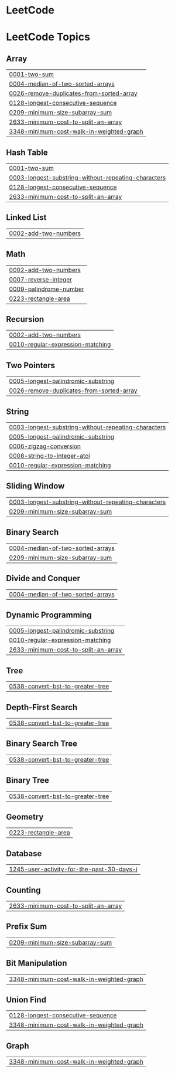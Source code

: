 # LeetCode
<!---LeetCode Topics Start-->
# LeetCode Topics
## Array
|  |
| ------- |
| [0001-two-sum](https://github.com/ChaudharyDipeshbhai/LeetCode/tree/master/0001-two-sum) |
| [0004-median-of-two-sorted-arrays](https://github.com/ChaudharyDipeshbhai/LeetCode/tree/master/0004-median-of-two-sorted-arrays) |
| [0026-remove-duplicates-from-sorted-array](https://github.com/ChaudharyDipeshbhai/LeetCode/tree/master/0026-remove-duplicates-from-sorted-array) |
| [0128-longest-consecutive-sequence](https://github.com/ChaudharyDipeshbhai/LeetCode/tree/master/0128-longest-consecutive-sequence) |
| [0209-minimum-size-subarray-sum](https://github.com/ChaudharyDipeshbhai/LeetCode/tree/master/0209-minimum-size-subarray-sum) |
| [2633-minimum-cost-to-split-an-array](https://github.com/ChaudharyDipeshbhai/LeetCode/tree/master/2633-minimum-cost-to-split-an-array) |
| [3348-minimum-cost-walk-in-weighted-graph](https://github.com/ChaudharyDipeshbhai/LeetCode/tree/master/3348-minimum-cost-walk-in-weighted-graph) |
## Hash Table
|  |
| ------- |
| [0001-two-sum](https://github.com/ChaudharyDipeshbhai/LeetCode/tree/master/0001-two-sum) |
| [0003-longest-substring-without-repeating-characters](https://github.com/ChaudharyDipeshbhai/LeetCode/tree/master/0003-longest-substring-without-repeating-characters) |
| [0128-longest-consecutive-sequence](https://github.com/ChaudharyDipeshbhai/LeetCode/tree/master/0128-longest-consecutive-sequence) |
| [2633-minimum-cost-to-split-an-array](https://github.com/ChaudharyDipeshbhai/LeetCode/tree/master/2633-minimum-cost-to-split-an-array) |
## Linked List
|  |
| ------- |
| [0002-add-two-numbers](https://github.com/ChaudharyDipeshbhai/LeetCode/tree/master/0002-add-two-numbers) |
## Math
|  |
| ------- |
| [0002-add-two-numbers](https://github.com/ChaudharyDipeshbhai/LeetCode/tree/master/0002-add-two-numbers) |
| [0007-reverse-integer](https://github.com/ChaudharyDipeshbhai/LeetCode/tree/master/0007-reverse-integer) |
| [0009-palindrome-number](https://github.com/ChaudharyDipeshbhai/LeetCode/tree/master/0009-palindrome-number) |
| [0223-rectangle-area](https://github.com/ChaudharyDipeshbhai/LeetCode/tree/master/0223-rectangle-area) |
## Recursion
|  |
| ------- |
| [0002-add-two-numbers](https://github.com/ChaudharyDipeshbhai/LeetCode/tree/master/0002-add-two-numbers) |
| [0010-regular-expression-matching](https://github.com/ChaudharyDipeshbhai/LeetCode/tree/master/0010-regular-expression-matching) |
## Two Pointers
|  |
| ------- |
| [0005-longest-palindromic-substring](https://github.com/ChaudharyDipeshbhai/LeetCode/tree/master/0005-longest-palindromic-substring) |
| [0026-remove-duplicates-from-sorted-array](https://github.com/ChaudharyDipeshbhai/LeetCode/tree/master/0026-remove-duplicates-from-sorted-array) |
## String
|  |
| ------- |
| [0003-longest-substring-without-repeating-characters](https://github.com/ChaudharyDipeshbhai/LeetCode/tree/master/0003-longest-substring-without-repeating-characters) |
| [0005-longest-palindromic-substring](https://github.com/ChaudharyDipeshbhai/LeetCode/tree/master/0005-longest-palindromic-substring) |
| [0006-zigzag-conversion](https://github.com/ChaudharyDipeshbhai/LeetCode/tree/master/0006-zigzag-conversion) |
| [0008-string-to-integer-atoi](https://github.com/ChaudharyDipeshbhai/LeetCode/tree/master/0008-string-to-integer-atoi) |
| [0010-regular-expression-matching](https://github.com/ChaudharyDipeshbhai/LeetCode/tree/master/0010-regular-expression-matching) |
## Sliding Window
|  |
| ------- |
| [0003-longest-substring-without-repeating-characters](https://github.com/ChaudharyDipeshbhai/LeetCode/tree/master/0003-longest-substring-without-repeating-characters) |
| [0209-minimum-size-subarray-sum](https://github.com/ChaudharyDipeshbhai/LeetCode/tree/master/0209-minimum-size-subarray-sum) |
## Binary Search
|  |
| ------- |
| [0004-median-of-two-sorted-arrays](https://github.com/ChaudharyDipeshbhai/LeetCode/tree/master/0004-median-of-two-sorted-arrays) |
| [0209-minimum-size-subarray-sum](https://github.com/ChaudharyDipeshbhai/LeetCode/tree/master/0209-minimum-size-subarray-sum) |
## Divide and Conquer
|  |
| ------- |
| [0004-median-of-two-sorted-arrays](https://github.com/ChaudharyDipeshbhai/LeetCode/tree/master/0004-median-of-two-sorted-arrays) |
## Dynamic Programming
|  |
| ------- |
| [0005-longest-palindromic-substring](https://github.com/ChaudharyDipeshbhai/LeetCode/tree/master/0005-longest-palindromic-substring) |
| [0010-regular-expression-matching](https://github.com/ChaudharyDipeshbhai/LeetCode/tree/master/0010-regular-expression-matching) |
| [2633-minimum-cost-to-split-an-array](https://github.com/ChaudharyDipeshbhai/LeetCode/tree/master/2633-minimum-cost-to-split-an-array) |
## Tree
|  |
| ------- |
| [0538-convert-bst-to-greater-tree](https://github.com/ChaudharyDipeshbhai/LeetCode/tree/master/0538-convert-bst-to-greater-tree) |
## Depth-First Search
|  |
| ------- |
| [0538-convert-bst-to-greater-tree](https://github.com/ChaudharyDipeshbhai/LeetCode/tree/master/0538-convert-bst-to-greater-tree) |
## Binary Search Tree
|  |
| ------- |
| [0538-convert-bst-to-greater-tree](https://github.com/ChaudharyDipeshbhai/LeetCode/tree/master/0538-convert-bst-to-greater-tree) |
## Binary Tree
|  |
| ------- |
| [0538-convert-bst-to-greater-tree](https://github.com/ChaudharyDipeshbhai/LeetCode/tree/master/0538-convert-bst-to-greater-tree) |
## Geometry
|  |
| ------- |
| [0223-rectangle-area](https://github.com/ChaudharyDipeshbhai/LeetCode/tree/master/0223-rectangle-area) |
## Database
|  |
| ------- |
| [1245-user-activity-for-the-past-30-days-i](https://github.com/ChaudharyDipeshbhai/LeetCode/tree/master/1245-user-activity-for-the-past-30-days-i) |
## Counting
|  |
| ------- |
| [2633-minimum-cost-to-split-an-array](https://github.com/ChaudharyDipeshbhai/LeetCode/tree/master/2633-minimum-cost-to-split-an-array) |
## Prefix Sum
|  |
| ------- |
| [0209-minimum-size-subarray-sum](https://github.com/ChaudharyDipeshbhai/LeetCode/tree/master/0209-minimum-size-subarray-sum) |
## Bit Manipulation
|  |
| ------- |
| [3348-minimum-cost-walk-in-weighted-graph](https://github.com/ChaudharyDipeshbhai/LeetCode/tree/master/3348-minimum-cost-walk-in-weighted-graph) |
## Union Find
|  |
| ------- |
| [0128-longest-consecutive-sequence](https://github.com/ChaudharyDipeshbhai/LeetCode/tree/master/0128-longest-consecutive-sequence) |
| [3348-minimum-cost-walk-in-weighted-graph](https://github.com/ChaudharyDipeshbhai/LeetCode/tree/master/3348-minimum-cost-walk-in-weighted-graph) |
## Graph
|  |
| ------- |
| [3348-minimum-cost-walk-in-weighted-graph](https://github.com/ChaudharyDipeshbhai/LeetCode/tree/master/3348-minimum-cost-walk-in-weighted-graph) |
<!---LeetCode Topics End-->
